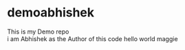 # demoabhishek
This is my Demo repo<br>
i am Abhishek as the Author of this code
hello world maggie
